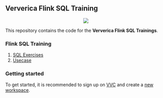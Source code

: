 Ververica Flink SQL Training
-----------------------------

<p align="center">
    <img src="assets/logo.png">
</p>

This repository contains the code for the **Ververica Flink SQL Trainings**.


### Flink SQL Training
1. [SQL Exercises](https://github.com/ververica/ververica-ff-2024-dd2-sql-training/tree/main/sql/exercises)
2. [Usecase](https://github.com/ververica/ververica-ff-2024-dd2-sql-training/tree/main/usecase)


### Getting started

To get started, it is recommended to sign up on [VVC](https://app.ververica.cloud/) and create a [new workspace](https://docs.ververica.com/vvc/get-started/). 

